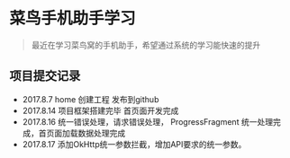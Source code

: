 # 菜鸟手机助手学习
> 最近在学习菜鸟窝的手机助手，希望通过系统的学习能快速的提升

## 项目提交记录
* 2017.8.7 home 创建工程 发布到github
* 2017.8.14 项目框架搭建完毕 首页面开发完成
* 2017.8.16 统一错误处理，请求错误处理，
ProgressFragment 统一处理完成，首页面加载数据处理完成
* 2017.8.17 添加OkHttp统一参数拦截，增加API要求的统一参数。